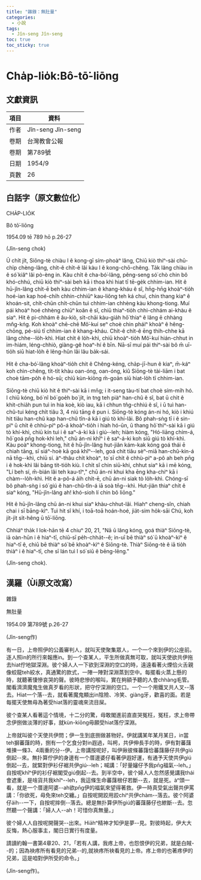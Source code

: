 ```yaml
---
title: "雜錄：無肚量"
categories:
  - 小說
tags:
  - Jîn-seng Jîn-seng
toc: true
toc_sticky: true
---
```


# Cha̍p-lio̍k:Bô-tō͘-liōng

## 文獻資訊

| 項目 | 資料 |
|---|---|
| 作者 | Jîn-seng Jîn-seng |
| 卷期 | 台灣教會公報 |
| 卷期 | 第789號 |
| 日期 | 1954/9 |
| 頁數 | 26 |

## 白話字（原文數位化）

CHA̍P-LIO̍K

Bô tō͘-liōng

1954.09 tē 789 hō p.26-27

(Jîn-seng chok)

Ū chi̍t ji̍t, Siōng-tè chiàu I ê kong-gī sím-phoàⁿ lâng, Chiū kiò thiⁿ-sài chū-chi̍p chèng-lâng, chi̍t-ê chi̍t-ê lâi kàu I ê kong-chō-chêng. Ta̍k lâng chiàu in ê só͘ kiâⁿ lâi pò-èng in. Kàu chi̍t ê cha-bó͘-lâng, pêng-seng só͘ chò chin bô khó-chhú, chiū kiò thiⁿ-sài beh kā i thoa khì hiat tī tē-ge̍k chhim-ian. Hit ê hū-jîn-lâng chi̍t-ē beh kàu chhim-ian ê khang-kháu ê sî, hn̄g-hn̄g khoàⁿ-tio̍h hoé-ian kap hoé-chi̍h chhin-chhiūⁿ kau-liông teh ká chuí, chin thang kiaⁿ ê khoán-sit, chi̍t-chūn chi̍t-chūn tuì chhim-ian chhèng kàu khong-tiong. Muí pái khoàⁿ hoé chhèng chiūⁿ koân ê sî, chiū thiaⁿ-tio̍h chhi-chhám ai-khàu ê siaⁿ. Hit ê pi-chhám ê âu-kiò, si̍t-chāi kàu-gia̍h hō͘ thiaⁿ ê lâng ē chhàng mn̂g-kńg. Koh khoàⁿ chē-chē Mô͘-kuí seⁿ choè chin pháiⁿ khoàⁿ ê hêng-chōng, pé-siú tī chhim-ian ê khang-kháu. Chi̍t-ê chi̍t-ê ēng thih-chhe kā lâng chhe--lo̍h-khì. Hiat chi̍t ê lo̍h-khì, chiū khoàⁿ-tio̍h Mô͘-kuí hián-chhut in im-hiám, léng-chhiò, giàng-gê hoaⁿ-hí ê bīn. Nā-sī muí pái thiⁿ-sài bô m̄ uī-tio̍h siū hiat-lo̍h ê lêng-hûn lâi lâu ba̍k-sái.

Hit ê cha-bó͘-lâng khoàⁿ-tio̍h chit ê Chêng-kéng, cha̍p-jī-hun ê kiaⁿ, m̄-káⁿ koh chìn-chêng, ti̍t-ti̍t khàu oan-óng, oan-óng, kiû Siōng-tè tài-liām i bat choè tām-po̍h ê hó-sū; chiū kùn-kiōng m̄-goān siū hiat-lo̍h tī chhim-ian.

Siōng-tè chiū kiò hit ê thiⁿ-sài kā i mn̄g; i it-seng tàu-tí bat choè sím-mi̍h hó. I chiū kóng, bó͘ nî bó͘ goe̍h bo͘ ji̍t, in tng teh piàⁿ han-chû ê sî, bat ū chi̍t ê khit-chia̍h pun tuì in hia koè, kiò iau, kā i chhun tn̂g-chhiú ê sî, i ū tuì han-chû-tui kéng chi̍t tiâu 3, 4 niú tāng ê pun i. Siōng-tè kóng án-ni hó, kiò i khiú hit tiâu han-chû kap han-chû tîn-á kā i giú tò khí-lâi. Bô phah-sǹg tī i ê sin-piⁿ ū chi̍t ê chhù-piⁿ pô-á khoàⁿ-tio̍h i hiah hó-ūn, ū thang hō͘ thiⁿ-sài kā i giú tò khí-khì, chiū kín tuì i ê saⁿ-á-ki kā i giú--leh; hiàm kóng, "Hó-liāng chím-á, hō͘ goá pn̄g hok-khì leh," chū án-ni khîⁿ i ê saⁿ-á-ki koh siū giú tò khí-khì. Kàu poàⁿ khong-tiong, hit ê hū-jîn-lâng hut-jiân kám-kak kóng goá thái ē chiah tāng, sī siáⁿ-hoè kā goá khîⁿ--leh, goá chit tiâu sèⁿ-miā han-chû-kin-á nā tn̄g--khì, chiū sí. àⁿ-thâu chi̍t khoàⁿ, to͘ sī chi̍t ê chhù-piⁿ a-pô ah beh pn̄g i ê hok-khì lâi bāng tit-tio̍h kiù. I chi̍t sî chin siū-khi, chhut siaⁿ kā i mē kóng, "Lí beh sí, m̄-bián lâi teh kau-tîⁿ," chū án-ni khui kha ēng kha-chiⁿ kā i chàm--lo̍h-khì. Hit ê a-pô-á a̍ih chi̍t-ē, chū án-ni siak tò lo̍h-khì. Chóng-sī bô phah-sǹg i só͘ giú ê han-chû-tîn-á iā soà tn̄g--khì. Hut-jiân thiaⁿ chi̍t ê siaⁿ kóng, "Hū-jîn-lâng ah! khó-sioh lí chin bô liōng."

Hit ê hū-jîn-lâng chū án-ni khui siaⁿ khàu-chhut-lâi. Hiahⁿ cheng-sîn, chiah chai i sī bāng-kìⁿ. Tuì hit sî khí, i toā-toā hoán-hoé, jia̍t-sim ho̍k-sāi Chú, koh ji̍t-ji̍t si̍t-hêng ū tō͘-liōng.

Chhiáⁿ tha̍k I Iok-hān tē 4 chiuⁿ 20, 21, "Nā ū lâng kóng, goá thiàⁿ Siōng-tè, iā oàn-hūn i ê hiaⁿ-tī, chiū-sī pe̍h-chha̍t--ê; in-uī bē thiàⁿ só͘ ū khoàⁿ-kìⁿ ê hiaⁿ-tī ê, chiū bē thiàⁿ só͘ bē khoàⁿ-kìⁿ ê Siōng-tè. Thiàⁿ Siōng-tè ê iā tio̍h thiàⁿ i ê hiaⁿ-tī, che sī lán tuì I só͘ siū ê bēng-lēng."

(Jîn-seng chok).

## 漢羅（Ùi原文改寫）

雜錄

無肚量

1954.09 第789號 p.26-27

(Jîn-seng作)

有一日，上帝照伊的公義審判人，就叫天使聚集眾人，一个一个來到伊的公座前。逐人照in的所行來報應in。到一个查某人，平生所做真無可取，就叫天使欲共伊拖去hiat佇地獄深淵。彼个婦人人一下欲到深淵的空口的時，遠遠看著火煙佮火舌親像蛟龍teh絞水，真通驚的款式，一陣一陣對深淵蒸到空中。每擺看火蒸上懸的時，就聽著悽慘哀哭的聲。彼時悲慘的喉叫，實在夠額予聽的人會chhàng毛管。閣看濟濟魔鬼生做真歹看的形狀，把守佇深淵的空口。一个一个用鐵叉共人叉--落去。Hiat一个落--去，就看著魔鬼顯出in陰險、冷笑、giàng牙，歡喜的面。若是每擺天使無毋為著受hiat落的靈魂來流目屎。

彼个查某人看著這个情境，十二分的驚，毋敢閣進前直直哭冤枉，冤枉，求上帝帶念伊捌做淡薄的好事，就kùn-kiōng毋願受hiat落佇深淵。

上帝就叫彼个天使共伊問；伊一生到底捌做甚物好。伊就講某年某月某日，in當teh摒蕃藷的時，捌有一个乞食分對in遐過，叫枵，共伊伸長手的時，伊有對蕃藷堆揀一條3、4兩重的分--伊。上帝講按呢好，叫伊揪彼條蕃藷佮蕃藷藤仔共伊giú倒起--來。無扑算佇伊的身邊有一个厝邊婆仔看著伊遐好運，有通予天使共伊giú倒起--去，就緊對伊衫仔裾共伊giú--leh；喊講：「好量嬸仔予我pn̄g福氣--leh。」自按呢khîⁿ伊的衫仔裾閣受giú倒起--去。到半空中，彼个婦人人忽然感覺講我thái會遮重，是啥貨共我khîⁿ--leh，我這條生命蕃藷根仔若斷--去，就是死。àⁿ頭一看，就是一个厝邊阿婆--ah欲pn̄g伊的福氣來望得著救。伊一時真受氣出聲共伊罵講：「你欲死，毋免來teh交纏。」自按呢開跤用跤chiⁿ共伊chàm--落去。彼个阿婆仔a̍ih--一下，自按呢摔倒--落去。總是無扑算伊所giú的蕃藷藤仔也紲斷--去。忽然聽一个聲講：「婦人人--ah！可惜你真無量。」

彼个婦人人自按呢開聲哭--出來。Hia̍hⁿ精神才知伊是夢--見。對彼時起，伊大大反悔，熱心服事主，閣日日實行有度量。

請讀約翰一書第4章20、21，「若有人講，我疼上帝，也怨恨伊的兄弟，就是白賊--的；因為袂疼所有看見的兄弟--的,就袂疼所袂看見的上帝。疼上帝的也著疼伊的兄弟，這是咱對伊所受的命令。」

(Jîn-seng作)。
